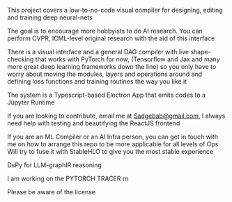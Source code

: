 This project covers a low-to-no-code visual compiler for designing, editing and training deep neural-nets 

The goal is to encourage more hobbyists to do AI research. 
You can perform CVPR, ICML-level original research with the aid of this interface 

There is a visual interface and a general DAG compiler with live shape-checking that works with PyTorch for now, (Tensorflow and Jax and many more great deep learning frameworks down the line) so you only have to worry about moving the modules, layers and operations around and defining loss functions and training routines the way you like it 

The system is a Typescript-based Electron App that emits codes to a Jupyter Runtime 

If you are looking to contribute, email me at Sadgebab@gmail.com, I always need help with testing and beautifying the ReactJS frontend

If you are an ML Compiler or an AI Infra person, you can get in touch with me on how to arrange this repo to be more applicable for all levels of Ops 
Will try to fuse it with StableHLO to give you the most stable experience  

DsPy for LLM-graphIR reasoning 

I am working on the PYTORCH TRACER rn 

Please be aware of the license 



